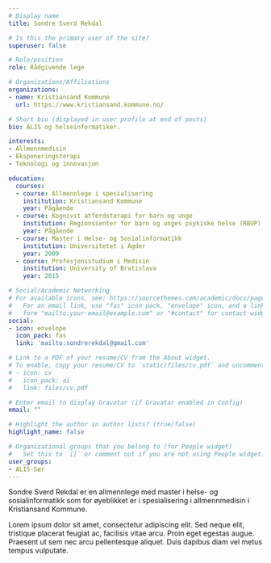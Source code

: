 ```yaml
---
# Display name
title: Sondre Sverd Rekdal

# Is this the primary user of the site?
superuser: false

# Role/position
role: Rådgivende lege

# Organizations/Affiliations
organizations:
- name: Kristiansand Kommune
  url: https://www.kristiansand.kommune.no/

# Short bio (displayed in user profile at end of posts)
bio: ALIS og helseinformatiker.

interests:
- Allmennmedisin
- Eksponeringsterapi
- Teknologi og innovasjon

education:
  courses:
  - course: Allmennlege i spesialisering
    institution: Kristiansand Kommune
    year: Pågående
  - course: Kognivit atferdsterapi for barn og unge
    institution: Regionssenter for barn og unges psykiske helse (RBUP)
    year: Pågående
  - course: Master i Helse- og Sosialinformatikk
    institution: Universitetet i Agder
    year: 2009
  - course: Profesjonsstudium i Medisin
    institution: University of Bratislava
    year: 2015

# Social/Academic Networking
# For available icons, see: https://sourcethemes.com/academic/docs/page-builder/#icons
#   For an email link, use "fas" icon pack, "envelope" icon, and a link in the
#   form "mailto:your-email@example.com" or "#contact" for contact widget.
social:
- icon: envelope
  icon_pack: fas
  link: 'mailto:sondrerekdal@gmail.com'

# Link to a PDF of your resume/CV from the About widget.
# To enable, copy your resume/CV to `static/files/cv.pdf` and uncomment the lines below.
# - icon: cv
#   icon_pack: ai
#   link: files/cv.pdf

# Enter email to display Gravatar (if Gravatar enabled in Config)
email: ""

# Highlight the author in author lists? (true/false)
highlight_name: false

# Organizational groups that you belong to (for People widget)
#   Set this to `[]` or comment out if you are not using People widget.
user_groups:
- ALIS-Sør
---
```


Sondre Sverd Rekdal er en allmennlege med master i helse- og sosialinformatikk som for øyeblikket er i spesialisering i allmennmedisin i Kristiansand Kommune.

Lorem ipsum dolor sit amet, consectetur adipiscing elit. Sed neque elit, tristique placerat feugiat ac, facilisis vitae arcu. Proin eget egestas augue. Praesent ut sem nec arcu pellentesque aliquet. Duis dapibus diam vel metus tempus vulputate.
